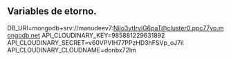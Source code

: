 ## Variables de etorno.

DB_URI=mongodb+srv://manudeev7:Nilo3vtIrviG6paT@cluster0.ppc77yo.mongodb.net
API_CLOUDINARY_KEY=985881229631892
API_CLOUDINARY_SECRET=v60VPVIH77PPzHD3hFSVp_oJ7iI
API_CLOUDINARY_CLOUDNAME=donbx72lm